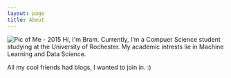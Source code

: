 ```yaml
---
layout: page
title: About
---
```



![Pic of Me - 2015]({{site.url}}/assets/about/pic_me.jpg)
Hi, I'm Bram. Currently, I'm a Compuer Science student studying at the University of Rochester. My academic intrests lie in Machine Learning and Data Science.

All my cool friends had blogs, I wanted to join in. :)



